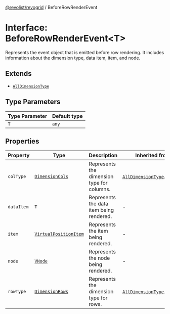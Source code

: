 [@revolist/revogrid](README.md) / BeforeRowRenderEvent

# Interface: BeforeRowRenderEvent\<T\>

Represents the event object that is emitted before row rendering.
It includes information about the dimension type, data item, item, and node.

## Extends

- [`AllDimensionType`](Interface.AllDimensionType.md)

## Type Parameters

| Type Parameter | Default type |
| ------ | ------ |
| `T` | `any` |

## Properties

| Property | Type | Description | Inherited from | Defined in |
| ------ | ------ | ------ | ------ | ------ |
| `colType` | [`DimensionCols`](TypeAlias.DimensionCols.md) | Represents the dimension type for columns. | [`AllDimensionType`](Interface.AllDimensionType.md).`colType` | [src/types/interfaces.ts:733](https://github.com/revolist/revogrid/blob/786bfc578aeb724125d022c69d878eb830c54a23/src/types/interfaces.ts#L733) |
| `dataItem` | `T` | Represents the data item being rendered. | - | [src/types/interfaces.ts:697](https://github.com/revolist/revogrid/blob/786bfc578aeb724125d022c69d878eb830c54a23/src/types/interfaces.ts#L697) |
| `item` | [`VirtualPositionItem`](Interface.VirtualPositionItem.md) | Represents the item being rendered. | - | [src/types/interfaces.ts:702](https://github.com/revolist/revogrid/blob/786bfc578aeb724125d022c69d878eb830c54a23/src/types/interfaces.ts#L702) |
| `node` | [`VNode`](Interface.VNode.md) | Represents the node being rendered. | - | [src/types/interfaces.ts:707](https://github.com/revolist/revogrid/blob/786bfc578aeb724125d022c69d878eb830c54a23/src/types/interfaces.ts#L707) |
| `rowType` | [`DimensionRows`](TypeAlias.DimensionRows.md) | Represents the dimension type for rows. | [`AllDimensionType`](Interface.AllDimensionType.md).`rowType` | [src/types/interfaces.ts:728](https://github.com/revolist/revogrid/blob/786bfc578aeb724125d022c69d878eb830c54a23/src/types/interfaces.ts#L728) |
